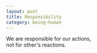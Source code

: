 ```yaml
---
layout: post
title: Responsibility
category: being-human
---
```


We are responsible for our actions,  
not for other's reactions.
